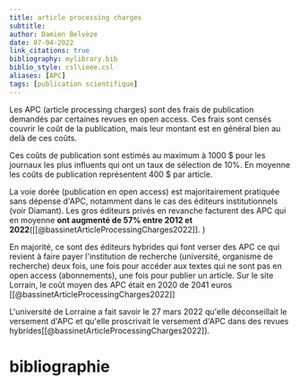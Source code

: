 ```yaml
---
title: article processing charges
subtitle:
author: Damien Belvèze
date: 07-04-2022
link_citations: true
bibliography: mylibrary.bib
biblio_style: csl\ieee.csl
aliases: [APC]
tags: [publication scientifique]
---
```


Les APC (article processing charges) sont des frais de publication demandés par certaines revues en open access. 
Ces frais sont censés couvrir le coût de la publication, mais leur montant est en général bien au delà de ces coûts. 

Ces coûts de publication sont estimés au maximum à 1000 $ pour les journaux les plus influents qui ont un taux de sélection de 10%. En moyenne les coûts de publication représentent 400 $ par article.

La voie dorée (publication en open access) est majoritairement pratiquée sans dépense d'APC, notamment dans le cas des éditeurs institutionnels (voir Diamant). Les gros éditeurs privés en revanche facturent des APC qui en moyenne **ont augmenté de 57% entre 2012 et 2022**([[@bassinetArticleProcessingCharges2022]]. )

En majorité, ce sont des éditeurs hybrides qui font verser des APC ce qui revient à faire payer l'institution de recherche (université, organisme de recherche) deux fois, une fois pour accéder aux textes qui ne sont pas en open access (abonnements), une fois pour publier un article. 
Sur le site Lorrain, le coût moyen des APC était en 2020 de 2041 euros [[@bassinetArticleProcessingCharges2022]]

L'université de Lorraine a fait savoir le 27 mars 2022 qu'elle déconseillait le versement d'APC et qu'elle proscrivait le versement d'APC dans des revues hybrides[[@bassinetArticleProcessingCharges2022]].








# bibliographie

